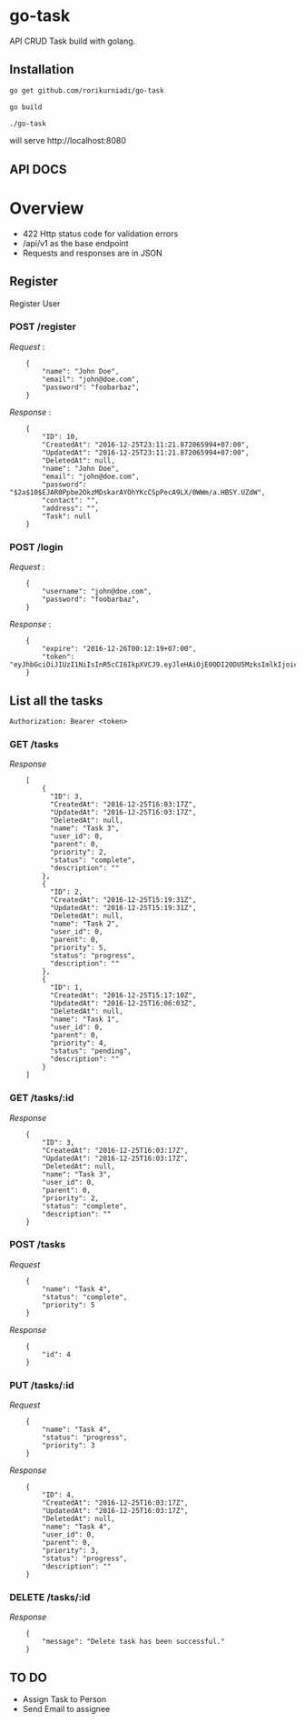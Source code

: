 # go-task
API CRUD Task build with golang.


## Installation
``` bash
go get github.com/rorikurniadi/go-task

go build

./go-task
```
will serve http://localhost:8080

## API DOCS
# Overview
- 422 Http status code for validation errors
- /api/v1 as the base endpoint
- Requests and responses are in JSON

## Register
Register User

### POST /register

*Request* :

        {
            "name": "John Doe",
            "email": "john@doe.com",
            "password": "foobarbaz",
        }

*Response* :

        {
            "ID": 10,
            "CreatedAt": "2016-12-25T23:11:21.872065994+07:00",
            "UpdatedAt": "2016-12-25T23:11:21.872065994+07:00",
            "DeletedAt": null,
            "name": "John Doe",
            "email": "john@doe.com",
            "password": "$2a$10$EJAR0Ppbe2OkzMDskarAYOhYKcCSpPecA9LX/0WWm/a.HBSY.UZdW",
            "contact": "",
            "address": "",
            "Task": null
        }

### POST /login

*Request* :

        {
            "username": "john@doe.com",
            "password": "foobarbaz",
        }

*Response* :

        {
            "expire": "2016-12-26T00:12:19+07:00",
            "token": "eyJhbGciOiJIUzI1NiIsInR5cCI6IkpXVCJ9.eyJleHAiOjE0ODI2ODU5MzksImlkIjoicm9yaS5rdXJuaWFkaUB5YWhvby5jb20iLCJvcmlnX2lhdCI6MTQ4MjY4MjMzOX0.OzRTRuCh9BnNmEJEEqjwGzJiQQaUafl7lx0swPvZ0rE"
        }

## List all the tasks
`Authorization: Bearer <token>`

### GET /tasks

*Response*

        [
            {
              "ID": 3,
              "CreatedAt": "2016-12-25T16:03:17Z",
              "UpdatedAt": "2016-12-25T16:03:17Z",
              "DeletedAt": null,
              "name": "Task 3",
              "user_id": 0,
              "parent": 0,
              "priority": 2,
              "status": "complete",
              "description": ""
            },
            {
              "ID": 2,
              "CreatedAt": "2016-12-25T15:19:31Z",
              "UpdatedAt": "2016-12-25T15:19:31Z",
              "DeletedAt": null,
              "name": "Task 2",
              "user_id": 0,
              "parent": 0,
              "priority": 5,
              "status": "progress",
              "description": ""
            },
            {
              "ID": 1,
              "CreatedAt": "2016-12-25T15:17:10Z",
              "UpdatedAt": "2016-12-25T16:06:03Z",
              "DeletedAt": null,
              "name": "Task 1",
              "user_id": 0,
              "parent": 0,
              "priority": 4,
              "status": "pending",
              "description": ""
            }
        ]

### GET /tasks/:id

*Response*

        {
            "ID": 3,
            "CreatedAt": "2016-12-25T16:03:17Z",
            "UpdatedAt": "2016-12-25T16:03:17Z",
            "DeletedAt": null,
            "name": "Task 3",
            "user_id": 0,
            "parent": 0,
            "priority": 2,
            "status": "complete",
            "description": ""
        }

### POST /tasks

*Request* 

        {
            "name": "Task 4",
            "status": "complete",
            "priority": 5
        }

*Response*

        {
            "id": 4
        }

### PUT /tasks/:id

*Request* 

        {
            "name": "Task 4",
            "status": "progress",
            "priority": 3
        }

*Response*

        {
            "ID": 4,
            "CreatedAt": "2016-12-25T16:03:17Z",
            "UpdatedAt": "2016-12-25T16:03:17Z",
            "DeletedAt": null,
            "name": "Task 4",
            "user_id": 0,
            "parent": 0,
            "priority": 3,
            "status": "progress",
            "description": ""
        }

### DELETE /tasks/:id

*Response*

        {
            "message": "Delete task has been successful."
        }

## TO DO
- Assign Task to Person
- Send Email to assignee